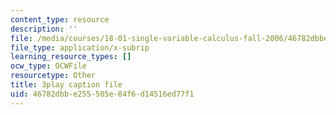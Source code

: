 ```yaml
---
content_type: resource
description: ''
file: /media/courses/18-01-single-variable-calculus-fall-2006/46782dbbe255505e84f6d14516ed77f1_hjZhPczMkL4.vtt
file_type: application/x-subrip
learning_resource_types: []
ocw_type: OCWFile
resourcetype: Other
title: 3play caption file
uid: 46782dbb-e255-505e-84f6-d14516ed77f1
---
```

